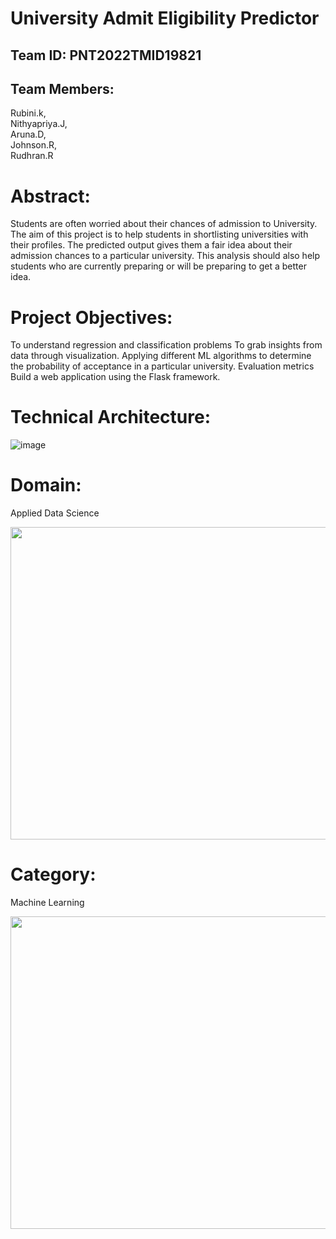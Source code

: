 # University Admit Eligibility Predictor



## Team ID: PNT2022TMID19821
## Team Members: 
Rubini.k,<br />
Nithyapriya.J,<br />
Aruna.D,<br />
Johnson.R,<br />
Rudhran.R

# Abstract:
Students are often worried about their chances of admission to University. The aim of this project is to help students in shortlisting universities with their profiles. The predicted output gives them a fair idea about their admission chances to a particular university. This analysis should also help students who are currently preparing or will be preparing to get a better idea.

# Project Objectives:
To understand regression and classification problems To grab insights from data through visualization. Applying different ML algorithms to determine the probability of acceptance in a particular university. Evaluation metrics Build a web application using the Flask framework.

# Technical Architecture:
![image](https://user-images.githubusercontent.com/116719711/202258948-58b503c8-7146-4e2d-8ef2-e78387d6a6c7.png)

# Domain:
Applied Data Science

<img src="https://cdn.dribbble.com/users/143861/screenshots/2951104/immuta_philanthropy_dribbble.gif"
 width="700" height="500" />

# Category:
Machine Learning

<img src="https://www.analyticsinsight.net/wp-content/uploads/2020/03/AI_Animated.gif"
 width="700" height="500" />
